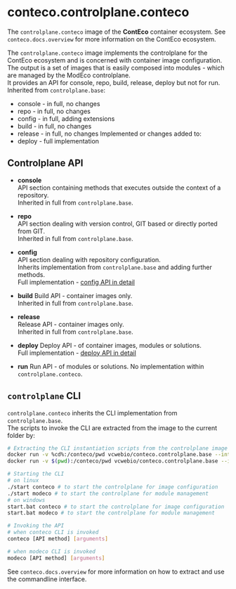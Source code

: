 # conteco.controlplane.conteco

The `controlplane.conteco` image of the __ContEco__ container ecosystem.
See `conteco.docs.overview` for more information on the ContEco ecosystem.

The `controlplane.conteco` image implements the controlplane for the ContEco ecosystem and is concerned with container image configuration.  
The output is a set of images that is easily composed into modules - which are managed by the ModEco controlplane.  
It provides an API for console, repo, build, release, deploy but not for run.  
Inherited from `controlplane.base`:
* console - in full, no changes
* repo - in full, no changes
* config - in full, adding extensions
* build - in full, no changes
* release - in full, no changes
Implemented or changes added to:
* deploy - full implementation

## Controlplane API

* __console__  
API section containing methods that executes outside the context of a repository.  
Inherited in full from `controlplane.base`.

* __repo__  
API section dealing with version control, GIT based or directly ported from GIT.  
Inherited in full from `controlplane.base`.

* __config__  
API section dealing with repository configuration.  
Inherits implementation from `controlplane.base` and adding further methods.  
Full implementation - [config API in detail](./docs/CONTROLPLANE-API-CONFIG.md)

* __build__
Build API - container images only.  
Inherited in full from `controlplane.base`.

* __release__  
Release API - container images only.  
Inherited in full from `controlplane.base`.

* __deploy__
Deploy API - of container images, modules or solutions.  
Full implementation - [deploy API in detail](./docs/CONTROLPLANE-API-DEPLOY.md)

* __run__
Run API - of modules or solutions.
No implementation within `controlplane.conteco`.

## `controlplane` CLI

`controlplane.conteco` inherits the CLI implementation from `controlplane.base`.  
The scripts to invoke the CLI are extracted from the image to the current folder by:

```bash
# Extracting the CLI instantiation scripts from the controlplane image
docker run -v %cd%:/conteco/pwd vcwebio/conteco.controlplane.base --interactive extract-cli windows # on Windows
docker run -v $(pwd):/conteco/pwd vcwebio/conteco.controlplane.base --interactive extract-cli linux # on linux

# Starting the CLI
# on linux
./start conteco # to start the controlplane for image configuration
./start modeco # to start the controlplane for module management
# on windows
start.bat conteco # to start the controlplane for image configuration
start.bat modeco # to start the controlplane for module management

# Invoking the API
# when conteco CLI is invoked
conteco [API method] [arguments]

# when modeco CLI is invoked
modeco [API method] [arguments]
```

See `conteco.docs.overview` for more information on how to extract and use the commandline interface.
